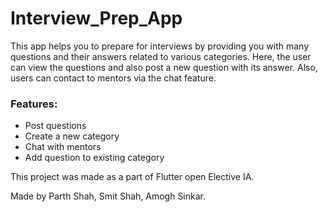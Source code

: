 # Interview_Prep_App

This app helps you to prepare for interviews by providing you with many questions and their answers related to various categories.
Here, the user can view the questions and also post a new question with its answer.
Also, users can contact to mentors via the chat feature.

### Features:

- Post questions
- Create a new category
- Chat with mentors
- Add question to existing category

This project was made as a part of Flutter open Elective IA.

Made by Parth Shah, Smit Shah, Amogh Sinkar.
